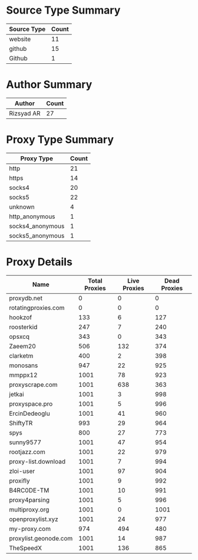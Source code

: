 # Source Type Summary

| Source Type | Count |
|-------------|-------|
| website | 11 |
| github | 15 |
| Github | 1 |


# Author Summary

| Author | Count |
|--------|-------|
| Rizsyad AR | 27 |


# Proxy Type Summary

| Proxy Type | Count |
|------------|-------|
| http | 21 |
| https | 14 |
| socks4 | 20 |
| socks5 | 22 |
| unknown | 4 |
| http_anonymous | 1 |
| socks4_anonymous | 1 |
| socks5_anonymous | 1 |


# Proxy Details

| Name | Total Proxies | Live Proxies | Dead Proxies |
|------|---------------|--------------|---------------|
| proxydb.net | 0 | 0 | 0 |
| rotatingproxies.com | 0 | 0 | 0 |
| hookzof | 133 | 6 | 127 |
| roosterkid | 247 | 7 | 240 |
| opsxcq | 343 | 0 | 343 |
| Zaeem20 | 506 | 132 | 374 |
| clarketm | 400 | 2 | 398 |
| monosans | 947 | 22 | 925 |
| mmppx12 | 1001 | 78 | 923 |
| proxyscrape.com | 1001 | 638 | 363 |
| jetkai | 1001 | 3 | 998 |
| proxyspace.pro | 1001 | 5 | 996 |
| ErcinDedeoglu | 1001 | 41 | 960 |
| ShiftyTR | 993 | 29 | 964 |
| spys | 800 | 27 | 773 |
| sunny9577 | 1001 | 47 | 954 |
| rootjazz.com | 1001 | 22 | 979 |
| proxy-list.download | 1001 | 7 | 994 |
| zloi-user | 1001 | 97 | 904 |
| proxifly | 1001 | 9 | 992 |
| B4RC0DE-TM | 1001 | 10 | 991 |
| proxy4parsing | 1001 | 5 | 996 |
| multiproxy.org | 1001 | 0 | 1001 |
| openproxylist.xyz | 1001 | 24 | 977 |
| my-proxy.com | 974 | 494 | 480 |
| proxylist.geonode.com | 1001 | 14 | 987 |
| TheSpeedX | 1001 | 136 | 865 |
